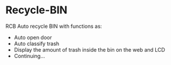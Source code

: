 # Recycle-BIN
RCB
Auto recycle BIN with functions as: 
+ Auto open door
+ Auto classify trash
+ Display the amount of trash inside the bin on the web and LCD
+ Continuing...
  
